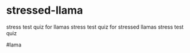 # stressed-llama
stress test quiz for llamas
stress test quiz for stressed llamas
stress test quiz

#lama

